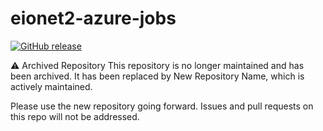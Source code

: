 # eionet2-azure-jobs

[![GitHub release](https://img.shields.io/github/v/release/eea/eionet2-azure-jobs)](https://github.com/eea/eionet2-azure-jobs/releases)

⚠️ Archived Repository
This repository is no longer maintained and has been archived.
It has been replaced by New Repository Name, which is actively maintained.

Please use the new repository going forward. Issues and pull requests on this repo will not be addressed.

